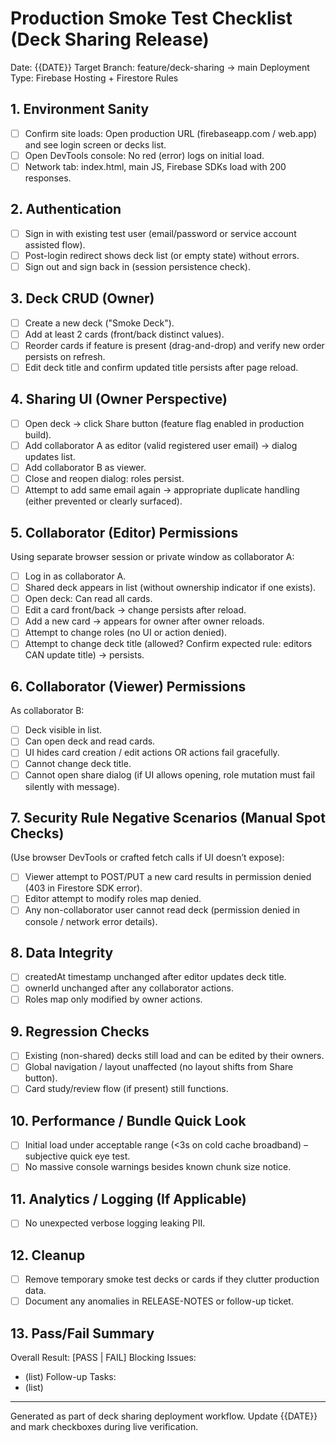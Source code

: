 # Production Smoke Test Checklist (Deck Sharing Release)

Date: {{DATE}}
Target Branch: feature/deck-sharing -> main
Deployment Type: Firebase Hosting + Firestore Rules

## 1. Environment Sanity
- [ ] Confirm site loads: Open production URL (firebaseapp.com / web.app) and see login screen or decks list.
- [ ] Open DevTools console: No red (error) logs on initial load.
- [ ] Network tab: index.html, main JS, Firebase SDKs load with 200 responses.

## 2. Authentication
- [ ] Sign in with existing test user (email/password or service account assisted flow).
- [ ] Post-login redirect shows deck list (or empty state) without errors.
- [ ] Sign out and sign back in (session persistence check).

## 3. Deck CRUD (Owner)
- [ ] Create a new deck ("Smoke Deck").
- [ ] Add at least 2 cards (front/back distinct values).
- [ ] Reorder cards if feature is present (drag-and-drop) and verify new order persists on refresh.
- [ ] Edit deck title and confirm updated title persists after page reload.

## 4. Sharing UI (Owner Perspective)
- [ ] Open deck -> click Share button (feature flag enabled in production build).
- [ ] Add collaborator A as editor (valid registered user email) -> dialog updates list.
- [ ] Add collaborator B as viewer.
- [ ] Close and reopen dialog: roles persist.
- [ ] Attempt to add same email again -> appropriate duplicate handling (either prevented or clearly surfaced).

## 5. Collaborator (Editor) Permissions
Using separate browser session or private window as collaborator A:
- [ ] Log in as collaborator A.
- [ ] Shared deck appears in list (without ownership indicator if one exists).
- [ ] Open deck: Can read all cards.
- [ ] Edit a card front/back -> change persists after reload.
- [ ] Add a new card -> appears for owner after owner reloads.
- [ ] Attempt to change roles (no UI or action denied).
- [ ] Attempt to change deck title (allowed? Confirm expected rule: editors CAN update title) -> persists.

## 6. Collaborator (Viewer) Permissions
As collaborator B:
- [ ] Deck visible in list.
- [ ] Can open deck and read cards.
- [ ] UI hides card creation / edit actions OR actions fail gracefully.
- [ ] Cannot change deck title.
- [ ] Cannot open share dialog (if UI allows opening, role mutation must fail silently with message).

## 7. Security Rule Negative Scenarios (Manual Spot Checks)
(Use browser DevTools or crafted fetch calls if UI doesn’t expose):
- [ ] Viewer attempt to POST/PUT a new card results in permission denied (403 in Firestore SDK error).
- [ ] Editor attempt to modify roles map denied.
- [ ] Any non-collaborator user cannot read deck (permission denied in console / network error details).

## 8. Data Integrity
- [ ] createdAt timestamp unchanged after editor updates deck title.
- [ ] ownerId unchanged after any collaborator actions.
- [ ] Roles map only modified by owner actions.

## 9. Regression Checks
- [ ] Existing (non-shared) decks still load and can be edited by their owners.
- [ ] Global navigation / layout unaffected (no layout shifts from Share button).
- [ ] Card study/review flow (if present) still functions.

## 10. Performance / Bundle Quick Look
- [ ] Initial load under acceptable range (<3s on cold cache broadband) – subjective quick eye test.
- [ ] No massive console warnings besides known chunk size notice.

## 11. Analytics / Logging (If Applicable)
- [ ] No unexpected verbose logging leaking PII.

## 12. Cleanup
- [ ] Remove temporary smoke test decks or cards if they clutter production data.
- [ ] Document any anomalies in RELEASE-NOTES or follow-up ticket.

## 13. Pass/Fail Summary
Overall Result: [PASS | FAIL]
Blocking Issues:
- (list)
Follow-up Tasks:
- (list)

---
Generated as part of deck sharing deployment workflow. Update {{DATE}} and mark checkboxes during live verification.
